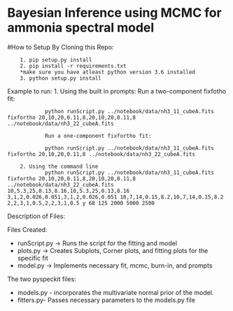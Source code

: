 # Bayesian Inference using MCMC for ammonia spectral model

#How to Setup By Cloning this Repo:

        1. pip setup.py install
        2. pip install -r requirements.txt
        *make sure you have atleast python version 3.6 installed
        3. python setup.py install

Example to run:
       1. Using the built in prompts:
                Run a two-component fixfotho fit:

                python runScript.py ../notebook/data/nh3_11_cubeA.fits fixfortho 20,10,20,0.11,8,20,10,20,0.11,8 ../notebook/data/nh3_22_cubeA.fits

                Run a one-component fixfortho fit:

                python runScript.py ../notebook/data/nh3_11_cubeA.fits fixfortho 20,10,20,0.11,8 ../notebook/data/nh3_22_cubeA.fits

        2. Using the command line
                python runScript.py ../notebook/data/nh3_11_cubeA.fits fixfortho 20,10,20,0.11,8,20,10,20,0.11,8 ../notebook/data/nh3_22_cubeA.fits 10,5.3,25,0.13,8.16,10,5.3,25,0.13,8.16 3,1,2,0.026,0.051,3,1,2,0.026,0.051 10,7,14,0.15,8.2,10,7,14,0.15,8.2 2,2,3,1,0.5,2,2,3,1,0.5 y 68 125 2000 5000 2500

Description of Files: 

Files Created:
 - runScript.py -> Runs the script for the fitting and model
 - plots.py -> Creates Subplots, Corner plots, and fitting plots for the specific fit
 - model.py -> Implements necessary fit, mcmc, burn-in, and prompts


 The two pyspeckit files:
- models.py - incorporates the multivariate normal prior of the model.
- fitters.py- Passes necessary parameters to the models.py file